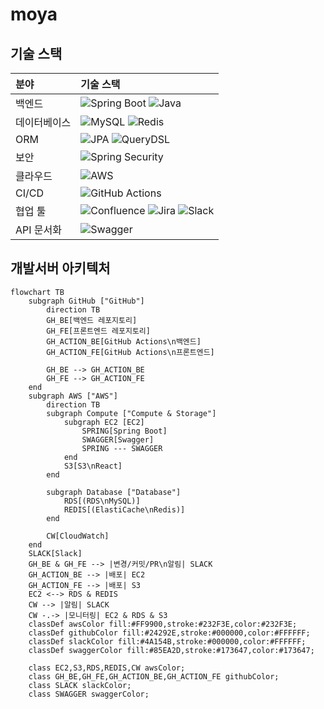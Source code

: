 # moya


## 기술 스택

| 분야 | 기술 스택 |
|:---|:---|
| 백엔드 | ![Spring Boot](https://img.shields.io/badge/Spring%20Boot-3.3-6DB33F?style=flat-square&logo=spring-boot) ![Java](https://img.shields.io/badge/Java-21-007396?style=flat-square&logo=java) |
| 데이터베이스 | ![MySQL](https://img.shields.io/badge/MySQL-8.0.35-4479A1?style=flat-square&logo=mysql) ![Redis](https://img.shields.io/badge/Redis-Latest-DC382D?style=flat-square&logo=redis) |
| ORM | ![JPA](https://img.shields.io/badge/JPA-Latest-59666C?style=flat-square&logo=hibernate&logoColor=white) ![QueryDSL](https://img.shields.io/badge/QueryDSL-Latest-0769AD?style=flat-square) |
| 보안 | ![Spring Security](https://img.shields.io/badge/Spring%20Security-6.3.1-6DB33F?style=flat-square&logo=spring-security) |
| 클라우드 | ![AWS](https://img.shields.io/badge/AWS-Cloud-232F3E?style=flat-square&logo=amazon-aws) |
| CI/CD | ![GitHub Actions](https://img.shields.io/badge/GitHub%20Actions-CI%2FCD-2088FF?style=flat-square&logo=github-actions) |
| 협업 툴 | ![Confluence](https://img.shields.io/badge/Confluence-172B4D?style=flat-square&logo=confluence) ![Jira](https://img.shields.io/badge/Jira-0052CC?style=flat-square&logo=jira) ![Slack](https://img.shields.io/badge/Slack-4A154B?style=flat-square&logo=slack) |
| API 문서화 | ![Swagger](https://img.shields.io/badge/Swagger-85EA2D?style=flat-square&logo=swagger&logoColor=black) |




## 개발서버 아키텍처

```mermaid
flowchart TB
    subgraph GitHub ["GitHub"]
        direction TB
        GH_BE[백엔드 레포지토리]
        GH_FE[프론트엔드 레포지토리]
        GH_ACTION_BE[GitHub Actions\n백엔드]
        GH_ACTION_FE[GitHub Actions\n프론트엔드]

        GH_BE --> GH_ACTION_BE
        GH_FE --> GH_ACTION_FE
    end
    subgraph AWS ["AWS"]
        direction TB
        subgraph Compute ["Compute & Storage"]
            subgraph EC2 [EC2]
                SPRING[Spring Boot]
                SWAGGER[Swagger]
                SPRING --- SWAGGER
            end
            S3[S3\nReact]
        end

        subgraph Database ["Database"]
            RDS[(RDS\nMySQL)]
            REDIS[(ElastiCache\nRedis)]
        end

        CW[CloudWatch]
    end
    SLACK[Slack]
    GH_BE & GH_FE --> |변경/커밋/PR\n알림| SLACK
    GH_ACTION_BE --> |배포| EC2
    GH_ACTION_FE --> |배포| S3
    EC2 <--> RDS & REDIS
    CW --> |알림| SLACK
    CW -.-> |모니터링| EC2 & RDS & S3
    classDef awsColor fill:#FF9900,stroke:#232F3E,color:#232F3E;
    classDef githubColor fill:#24292E,stroke:#000000,color:#FFFFFF;
    classDef slackColor fill:#4A154B,stroke:#000000,color:#FFFFFF;
    classDef swaggerColor fill:#85EA2D,stroke:#173647,color:#173647;

    class EC2,S3,RDS,REDIS,CW awsColor;
    class GH_BE,GH_FE,GH_ACTION_BE,GH_ACTION_FE githubColor;
    class SLACK slackColor;
    class SWAGGER swaggerColor;
